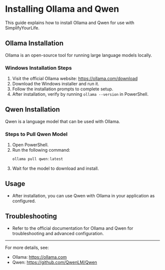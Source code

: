 # Installing Ollama and Qwen

This guide explains how to install Ollama and Qwen for use with SimplifyYourLife.

## Ollama Installation

Ollama is an open-source tool for running large language models locally.

### Windows Installation Steps
1. Visit the official Ollama website: https://ollama.com/download
2. Download the Windows installer and run it.
3. Follow the installation prompts to complete setup.
4. After installation, verify by running `ollama --version` in PowerShell.

## Qwen Installation

Qwen is a language model that can be used with Ollama.

### Steps to Pull Qwen Model
1. Open PowerShell.
2. Run the following command:
   ```powershell
   ollama pull qwen:latest
   ```
3. Wait for the model to download and install.

## Usage
- After installation, you can use Qwen with Ollama in your application as configured.

## Troubleshooting
- Refer to the official documentation for Ollama and Qwen for troubleshooting and advanced configuration.

---
For more details, see:
- Ollama: https://ollama.com
- Qwen: https://github.com/QwenLM/Qwen

